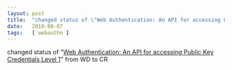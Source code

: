 ```yaml
---
layout: post
title:  "changed status of \"Web Authentication: An API for accessing Public Key Credentials Level 1\" from WD to CR"
date:   2018-08-07
tags:   [ webauthn ]
---
```


changed status of "[Web Authentication: An API for accessing Public Key Credentials Level 1](/spec/webauthn)" from WD to CR

